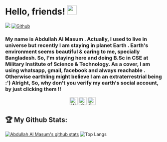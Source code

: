 # Hello, friends! <img src="https://raw.githubusercontent.com/MartinHeinz/MartinHeinz/master/wave.gif" width="30px">
![](https://visitor-badge.laobi.icu/badge?page_id=MasumBhai.MasumBhai)
[![Github](https://img.shields.io/github/followers/MasumBhai?label=Follow&style=social)](https://github.com/MasumBhai)

### My name is Abdullah Al Masum . Actually, I used to live in universe but recently I am staying in planet Earth . Earth's environment seems beautiful & caring to me, specially Bangladesh. So, I'm staying here and doing B.Sc in CSE at Military Institute of Science & Technology. As a cover, I am using whatsapp, gmail, facebook and always reachable . Otherwise earthling might believe I am an extraterrestrial being :') Alright, So, why don't you verify my earth's social account, by just clicking them !!

<p align="center">
<a target="_blank" href="https://api.whatsapp.com/send?phone=8801551805248">
  <img alt="Whatsapp" width="25px" src="https://cdn.jsdelivr.net/npm/simple-icons@v3/icons/whatsapp.svg" /></a> 
  <a target="_blank" href="mailto:abdullahmasum6035@gmail.com">
  <img alt="Gmail" width="25px" src="https://cdn.jsdelivr.net/npm/simple-icons@v3/icons/gmail.svg" /></a> 
  <a target="_blank" href="https://www.facebook.com/profile.php?id=100015653296778">
  <img alt="Facebook" width="25px" src="https://cdn.jsdelivr.net/npm/simple-icons@v3/icons/facebook.svg" /></a> &nbsp;
</p>
  
## :trophy: My Github Stats:
[![Abdullah Al Masum's github stats](https://github-readme-stats.vercel.app/api?username=masumBhai&show_icons=true&count_private=true&theme=great-gatsby)](https://github.com/MasumBhai)
![Top Langs](https://github-readme-stats.vercel.app/api/top-langs/?username=MasumBhai&theme=great-gatsby)


<!--
**MasumBhai/MasumBhai** is a ✨ _special_ ✨ repository because its `README.md` (this file) appears on your GitHub profile.

Here are some ideas to get you started:

- 🔭 I’m currently working on ...
- 🌱 I’m currently learning ...
- 👯 I’m looking to collaborate on ...
- 🤔 I’m looking for help with ...
- 💬 Ask me about ...
- 📫 How to reach me: ...
- 😄 Pronouns: ...
- ⚡ Fun fact: ...
-->
